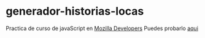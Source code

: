 # generador-historias-locas
Practica de curso de javaScript en [Mozilla Developers](https://developer.mozilla.org/es/docs/Learn/JavaScript/First_steps/Generador_de_historias_absurdas)
Puedes probarlo [aqui](https://eqznava.github.io/generador-historias-locas/)
